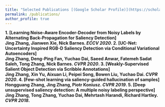 ```yaml
---
title: "Selected Publications [(Google Scholar Profile)](https://scholar.google.com.au/citations?user=Qa1DMv8AAAAJ&hl=en)"
permalink: /publications/
author_profile: true
---
```

<b>1. [Learning Noise-Aware Encoder-Decoder from Noisy Labels by Alternating Back-Propagation for Saliency Detection]<br> 
<b>Jing Zhang</b>, Jianwen Xie, Nick Barnes.
<i>ECCV 2020</i>.
<b>2. [UC-Net: Uncertainty Inspired RGB-D Saliency Detection via Conditional Variational Autoencoders]<br> 
<b>Jing Zhang</b>, Deng-Ping Fan, Yuchao Dai, Saeed Anwar, Fatemeh Sadat Saleh, Tong Zhang, Nick Barnes.
<i>CVPR 2020</i>.
<b>3. [Weakly-Supervised Salient Object Detection via Scribble Annotations]<br> 
<b>Jing Zhang</b>, Xin Yu, Aixuan Li, Peipei Song, Bowen Liu, Yuchao Dai.
<i>CVPR 2020</i>.
<b>4. [Few-shot learning via saliency-guided hallucination of samples]<br> 
<b>Hongguang Zhang, Jing Zhang</b>, Piotr Koniusz.
<i>CVPR 2019</i>.
<b>5. [Deep unsupervised saliency detection: A multiple noisy labeling perspective]<br> 
<b>Jing Zhang</b>, Tong Zhang, Yuchao Dai, Mehrtash Harandi, Richard Hartley.
<i>CVPR 2018</i>.
